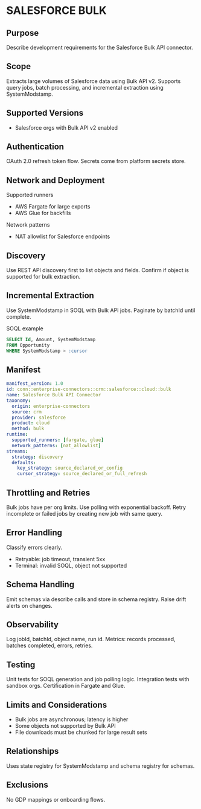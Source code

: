 # SALESFORCE BULK

## Purpose
Describe development requirements for the Salesforce Bulk API connector.

## Scope
Extracts large volumes of Salesforce data using Bulk API v2. 
Supports query jobs, batch processing, and incremental extraction using SystemModstamp.

## Supported Versions
- Salesforce orgs with Bulk API v2 enabled

## Authentication
OAuth 2.0 refresh token flow. 
Secrets come from platform secrets store.

## Network and Deployment
Supported runners
- AWS Fargate for large exports
- AWS Glue for backfills

Network patterns
- NAT allowlist for Salesforce endpoints

## Discovery
Use REST API discovery first to list objects and fields. 
Confirm if object is supported for bulk extraction.

## Incremental Extraction
Use SystemModstamp in SOQL with Bulk API jobs. 
Paginate by batchId until complete.

SOQL example
```sql
SELECT Id, Amount, SystemModstamp 
FROM Opportunity 
WHERE SystemModstamp > :cursor
```

## Manifest
```yaml
manifest_version: 1.0
id: conn::enterprise-connectors::crm::salesforce::cloud::bulk
name: Salesforce Bulk API Connector
taxonomy:
  origin: enterprise-connectors
  source: crm
  provider: salesforce
  product: cloud
  method: bulk
runtime:
  supported_runners: [fargate, glue]
  network_patterns: [nat_allowlist]
streams:
  strategy: discovery
  defaults:
    key_strategy: source_declared_or_config
    cursor_strategy: source_declared_or_full_refresh
```

## Throttling and Retries
Bulk jobs have per org limits. 
Use polling with exponential backoff. 
Retry incomplete or failed jobs by creating new job with same query.

## Error Handling
Classify errors clearly.
- Retryable: job timeout, transient 5xx
- Terminal: invalid SOQL, object not supported

## Schema Handling
Emit schemas via describe calls and store in schema registry. 
Raise drift alerts on changes.

## Observability
Log jobId, batchId, object name, run id. 
Metrics: records processed, batches completed, errors, retries.

## Testing
Unit tests for SOQL generation and job polling logic. 
Integration tests with sandbox orgs. 
Certification in Fargate and Glue.

## Limits and Considerations
- Bulk jobs are asynchronous; latency is higher
- Some objects not supported by Bulk API
- File downloads must be chunked for large result sets

## Relationships
Uses state registry for SystemModstamp and schema registry for schemas.

## Exclusions
No GDP mappings or onboarding flows.
